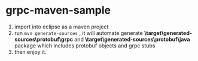 grpc-maven-sample
====

1. import into eclipse as a maven project
2. run `mvn generate-sources` , it will automate generate **\target\generated-sources\protobuf\grpc** and **\target\generated-sources\protobuf\java** package which includes protobuf objects and grpc stubs
3. then enjoy it.
